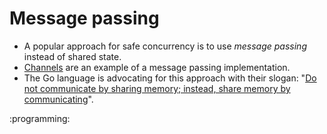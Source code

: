 # Message passing

*   A popular approach for safe concurrency is to use *message passing* instead of shared state.
*   [Channels](fwsj) are an example of a message passing implementation.
*   The Go language is advocating for this approach with their slogan: "[Do not communicate by sharing memory; instead, share memory by communicating](ref/7fto)".

:programming:
